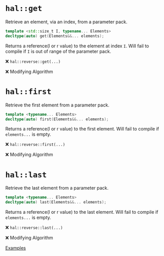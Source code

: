 # `hal::get`

Retrieve an element, via an index, from a parameter pack.

```cpp
template <std::size_t I, typename... Elements>
decltype(auto) get(Elements&&... elements);
```

Returns a reference(l or r value) to the element at index `I`. Will fail to
compile if `I` is out of range of the parameter pack.

:x: `hal::reverse::get(...)`

:x: Modifying Algorithm

# `hal::first`

Retrieve the first element from a parameter pack.

```cpp
template <typename... Elements>
decltype(auto) first(Elements&&... elements);
```

Returns a reference(l or r value) to the first element. Will fail to compile if
`elements...` is empty.

:x: `hal::reverse::first(...)`

:x: Modifying Algorithm

# `hal::last`

Retrieve the last element from a parameter pack.

```cpp
template <typename... Elements>
decltype(auto) last(Elements&&... elements);
```

Returns a reference(l or r value) to the last element. Will fail to compile if
`elements...` is empty.

:x: `hal::reverse::last(...)`

:x: Modifying Algorithm

[Examples](../tests/get_first_last.test.cpp)
